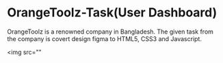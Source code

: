# OrangeToolz-Task(User Dashboard)

OrangeToolz is a renowned company in Bangladesh. The given task from the company is covert design figma to HTML5, CSS3 and Javascript.

<img src=""